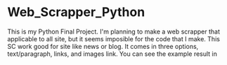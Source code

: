 # Web_Scrapper_Python

This is my Python Final Project. I'm planning to make a web scrapper that applicable to all site, but it seems imposible for the code that I make.
This SC work good for site like news or blog.
It comes in three options, text/paragraph, links, and images link.
You can see the example result in 
